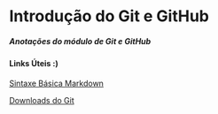 # Introdução do Git e GitHub


##### Anotações do módulo de Git e GitHub


#### Links Úteis :)

[Sintaxe Básica Markdown](https://www.markdownguide.org/basic-syntax/)

[Downloads do Git](https://git-scm.com/downloads)

